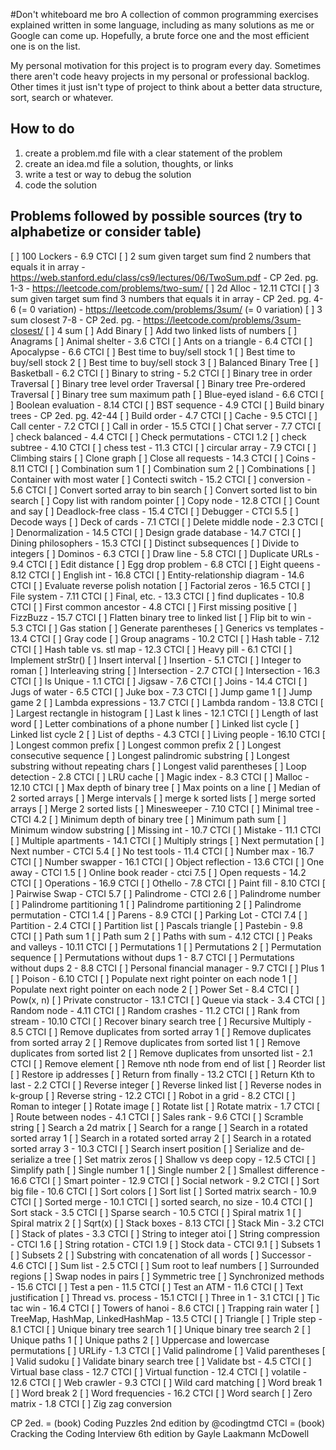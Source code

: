 #Don't whiteboard me bro
A collection of common programming exercises explained written in some language, including as many solutions as me or Google can come up. Hopefully, a brute force one and the most efficient one is on the list.

My personal motivation for this project is to program every day. Sometimes there aren't code heavy projects in my personal or professional backlog. Other times it just isn't type of project to think about a better data structure, sort, search or whatever.

## How to do
  1. create a problem.md file with a clear statement of the problem
  2. create an idea.md file a solution, thoughts, or links
  3. write a test or way to debug the solution
  4. code the solution

## Problems followed by possible sources (try to alphabetize or consider table)
  [ ] 100 Lockers
    - 6.9 CTCI
  [ ] 2 sum given target sum find 2 numbers that equals it in array
    - https://web.stanford.edu/class/cs9/lectures/06/TwoSum.pdf
    - CP 2ed. pg. 1-3
    - https://leetcode.com/problems/two-sum/
  [ ] 2d Alloc
    - 12.11 CTCI
  [ ] 3 sum given target sum find 3 numbers that equals it in array
    - CP 2ed. pg. 4-6 (= 0 variation)
    - https://leetcode.com/problems/3sum/ (= 0 variation)
  [ ] 3 sum closest 7-8
    - CP 2ed. pg.
    - https://leetcode.com/problems/3sum-closest/
  [ ] 4 sum
  [ ] Add Binary
  [ ] Add two linked lists of numbers
  [ ] Anagrams
  [ ] Animal shelter
    - 3.6 CTCI
  [ ] Ants on a triangle
    - 6.4 CTCI
  [ ] Apocalypse
    - 6.6 CTCI
  [ ] Best time to buy/sell stock 1
  [ ] Best time to buy/sell stock 2
  [ ] Best time to buy/sell stock 3
  [ ] Balanced Binary Tree
  [ ] Basketball
    - 6.2 CTCI
  [ ] Binary to string
    - 5.2 CTCI
  [ ] Binary tree in order Traversal
  [ ] Binary tree level order Traversal
  [ ] Binary tree Pre-ordered Traversal
  [ ] Binary tree sum maximum path
  [ ] Blue-eyed island
    - 6.6 CTCI
  [ ] Boolean evaluation
    - 8.14 CTCI
  [ ] BST sequence
    - 4.9 CTCI
  [ ] Build binary trees
    - CP 2ed. pg. 42-44
  [ ] Build order
    - 4.7 CTCI
  [ ] Cache
    - 9.5 CTCI
  [ ] Call center
    - 7.2 CTCI
  [ ] Call in order
    - 15.5 CTCI
  [ ] Chat server
    - 7.7 CTCI
  [ ] check balanced
    - 4.4 CTCI
  [ ] Check permutations
    - CTCI 1.2
  [ ] check subtree
    - 4.10 CTCI
  [ ] chess test
    - 11.3 CTCI
  [ ] circular array
    - 7.9 CTCI
  [ ] Climbing stairs
  [ ] Clone graph
  [ ] Close all requests
    - 14.3 CTCI
  [ ] Coins
    - 8.11 CTCI
  [ ] Combination sum 1
  [ ] Combination sum 2
  [ ] Combinations
  [ ] Container with most water
  [ ] Contecti switch
    - 15.2 CTCI
  [ ] conversion
    - 5.6 CTCI
  [ ] Convert sorted array to bin search
  [ ] Convert sorted list to bin search
  [ ] Copy list with random pointer
  [ ] Copy node
    - 12.8 CTCI
  [ ] Count and say
  [ ] Deadlock-free class
    - 15.4 CTCI
  [ ] Debugger
    - CTCI 5.5
  [ ] Decode ways
  [ ] Deck of cards
    - 7.1 CTCI
  [ ] Delete middle node
    - 2.3 CTCI
  [ ] Denormalization
    - 14.5 CTCI
  [ ] Design grade database
    - 14.7 CTCI
  [ ] Dining philosophers
    - 15.3 CTCI
  [ ] Distinct subsequences
  [ ] Divide to integers
  [ ] Dominos
    - 6.3 CTCI
  [ ] Draw line
    - 5.8 CTCI
  [ ] Duplicate URLs
    - 9.4 CTCI
  [ ] Edit distance
  [ ] Egg drop problem
    - 6.8 CTCI
  [ ] Eight queens
    - 8.12 CTCI
  [ ] English int
    - 16.8 CTCI
  [ ] Entity-relationship diagram
    - 14.6 CTCI
  [ ] Evaluate reverse polish notation
  [ ] Factorial zeros
    - 16.5 CTCI
  [ ] File system
    - 7.11 CTCI
  [ ] Final, etc.
    - 13.3 CTCI
  [ ] find duplicates
    - 10.8 CTCI
  [ ] First common ancestor
    - 4.8 CTCI
  [ ] First missing positive
  [ ] FizzBuzz
    - 15.7 CTCI
  [ ] Flatten binary tree to linked list
  [ ] Flip bit to win
    - 5.3 CTCI
  [ ] Gas station
  [ ] Generate parentheses
  [ ] Generics vs templates
    - 13.4 CTCI
  [ ] Gray code
  [ ] Group anagrams
    - 10.2 CTCI
  [ ] Hash table
    - 7.12 CTCI
  [ ] Hash table vs. stl map
    - 12.3 CTCI
  [ ] Heavy pill
    - 6.1 CTCI
  [ ] Implement strStr()
  [ ] Insert interval
  [ ] Insertion
    - 5.1 CTCI
  [ ] Integer to roman
  [ ] Interleaving string
  [ ] Intersection
    - 2.7 CTCI
  [ ] Intersection
    - 16.3 CTCI
  [ ] Is Unique
    - 1.1 CTCI
  [ ] Jigsaw
    - 7.6 CTCI
  [ ] Joins
    - 14.4 CTCI
  [ ] Jugs of water
    - 6.5 CTCI
  [ ] Juke box
    - 7.3 CTCI
  [ ] Jump game 1
  [ ] Jump game 2
  [ ] Lambda expressions
    - 13.7 CTCI
  [ ] Lambda random
    - 13.8 CTCI
  [ ] Largest rectangle in histogram
  [ ] Last k lines
    - 12.1 CTCI
  [ ] Length of last word
  [ ] Letter combinations of a phone number
  [ ] Linked list cycle
  [ ] Linked list cycle 2
  [ ] List of depths
    - 4.3 CTCI
  [ ] Living people
    - 16.10 CTCI
  [ ] Longest common prefix
  [ ] Longest common prefix 2
  [ ] Longest consecutive sequence
  [ ] Longest palindromic substring
  [ ] Longest substring without repeating chars
  [ ] Longest valid parentheses
  [ ] Loop detection
    - 2.8 CTCI
  [ ] LRU cache
  [ ] Magic index
    - 8.3 CTCI
  [ ] Malloc
    - 12.10 CTCI
  [ ] Max depth of binary tree
  [ ] Max points on a line
  [ ] Median of 2 sorted arrays
  [ ] Merge intervals
  [ ] merge k sorted lists
  [ ] merge sorted arrays
  [ ] Merge 2 sorted lists
  [ ] Minesweeper
    - 7.10 CTCI
  [ ] Minimal tree
    - CTCI 4.2
  [ ] Minimum depth of binary tree
  [ ] Minimum path sum
  [ ] Minimum window substring
  [ ] Missing int
    - 10.7 CTCI
  [ ] Mistake
    - 11.1 CTCI
  [ ] Multiple apartments
    - 14.1 CTCI
  [ ] Multiply strings
  [ ] Next permutation
  [ ] Next number
    - CTCI 5.4
  [ ] No test tools
    - 11.4 CTCI
  [ ] Number max
    - 16.7 CTCI
  [ ] Number swapper
    - 16.1 CTCI
  [ ] Object reflection
    - 13.6 CTCI
  [ ] One away
    - CTCI 1.5
  [ ] Online book reader
    - ctci 7.5
  [ ] Open requests
    - 14.2 CTCI
  [ ] Operations
    - 16.9 CTCI
  [ ] Othello
    - 7.8 CTCI
  [ ] Paint fill
    - 8.10 CTCI
  [ ] Pairwise Swap
    - CTCI 5.7
  [ ] Palindrome
    - CTCI 2.6
  [ ] Palindrome number
  [ ] Palindrome partitioning 1
  [ ] Palindrome partitioning 2
  [ ] Palindrome permutation
    - CTCI 1.4
  [ ] Parens
    - 8.9 CTCI
  [ ] Parking Lot
    - CTCI 7.4
  [ ] Partition
    - 2.4 CTCI
  [ ] Partition list
  [ ] Pascals triangle
  [ ] Pastebin
    - 9.8 CTCI
  [ ] Path sum 1
  [ ] Path sum 2
  [ ] Paths with sum
    - 4.12 CTCI
  [ ] Peaks and valleys
    - 10.11 CTCI
  [ ] Permutations 1
  [ ] Permutations 2
  [ ] Permutation sequence
  [ ] Permutations without dups 1
    - 8.7 CTCI
  [ ] Permutations without dups 2
    - 8.8 CTCI
  [ ] Personal financial manager
    - 9.7 CTCI
  [ ] Plus 1
  [ ] Poison
    - 6.10 CTCI
  [ ] Populate next right pointer on each node 1
  [ ] Populate next right pointer on each node 2
  [ ] Power Set
    - 8.4 CTCI
  [ ] Pow(x, n)
  [ ] Private constructor
    - 13.1 CTCI
  [ ] Queue via stack
    - 3.4 CTCI
  [ ] Random node
    - 4.11 CTCI
  [ ] Random crashes
    - 11.2 CTCI
  [ ] Rank from stream
    - 10.10 CTCI
  [ ] Recover binary search tree
  [ ] Recursive Multiply
    - 8.5 CTCI
  [ ] Remove duplicates from sorted array 1
  [ ] Remove duplicates from sorted array 2
  [ ] Remove duplicates from sorted list 1
  [ ] Remove duplicates from sorted list 2
  [ ] Remove duplicates from unsorted list
    - 2.1 CTCI
  [ ] Remove element
  [ ] Remove nth node from end of list
  [ ] Reorder list
  [ ] Restore ip addresses
  [ ] Return from finally
    - 13.2 CTCI
  [ ] Return Kth to last
    - 2.2 CTCI
  [ ] Reverse integer
  [ ] Reverse linked list
  [ ] Reverse nodes in k-group
  [ ] Reverse string
    - 12.2 CTCI
  [ ] Robot in a grid
    - 8.2 CTCI
  [ ] Roman to integer
  [ ] Rotate image
  [ ] Rotate list
  [ ] Rotate matrix
    - 1.7 CTCI
  [ ] Route between nodes
    - 4.1 CTCI
  [ ] Sales rank
    - 9.6 CTCI
  [ ] Scramble string
  [ ] Search a 2d matrix
  [ ] Search for a range
  [ ] Search in a rotated sorted array 1
  [ ] Search in a rotated sorted array 2
  [ ] Search in a rotated sorted array 3
    - 10.3 CTCI
  [ ] Search insert position
  [ ] Serialize and de-serialize a tree
  [ ] Set matrix zeros
  [ ] Shallow vs deep copy
    - 12.5 CTCI
  [ ] Simplify path
  [ ] Single number 1
  [ ] Single number 2
  [ ] Smallest difference
    - 16.6 CTCI
  [ ] Smart pointer
    - 12.9 CTCI
  [ ] Social network
    - 9.2 CTCI
  [ ] Sort big file
    - 10.6 CTCI
  [ ] Sort colors
  [ ] Sort list
  [ ] Sorted matrix search
    - 10.9 CTCI
  [ ] Sorted merge
    - 10.1 CTCI
  [ ] sorted search, no size
    - 10.4 CTCI
  [ ] Sort stack
    - 3.5 CTCI
  [ ] Sparse search
    - 10.5 CTCI
  [ ] Spiral matrix 1
  [ ] Spiral matrix 2
  [ ] Sqrt(x)
  [ ] Stack boxes
    - 8.13 CTCI
  [ ] Stack Min
    - 3.2 CTCI
  [ ] Stack of plates
    - 3.3 CTCI
  [ ] String to integer atoi
  [ ] String compression
    - CTCI 1.6
  [ ] String rotation
    - CTCI 1.9
  [ ] Stock data
    - CTCI 9.1
  [ ] Subsets 1
  [ ] Subsets 2
  [ ] Substring with concatenation of all words
  [ ] Successor
    - 4.6 CTCI
  [ ] Sum list
    - 2.5 CTCI
  [ ] Sum root to leaf numbers
  [ ] Surrounded regions
  [ ] Swap nodes in pairs
  [ ] Symmetric tree
  [ ] Synchronized methods
    - 15.6 CTCI
  [ ] Test a pen
    - 11.5 CTCI
  [ ] Test an ATM
    - 11.6 CTCI
  [ ] Text justification
  [ ] Thread vs. process
    - 15.1 CTCI
  [ ] Three in 1
    - 3.1 CTCI
  [ ] Tic tac win
    - 16.4 CTCI
  [ ] Towers of hanoi
    - 8.6 CTCI
  [ ] Trapping rain water
  [ ] TreeMap, HashMap, LinkedHashMap
    - 13.5 CTCI
  [ ] Triangle
  [ ] Triple step
    - 8.1 CTCI
  [ ] Unique binary tree search 1
  [ ] Unique binary tree search 2
  [ ] Unique paths 1
  [ ] Unique paths 2
  [ ] Uppercase and lowercase permutations
  [ ] URLify
    - 1.3 CTCI
  [ ] Valid palindrome
  [ ] Valid parentheses
  [ ] Valid sudoku
  [ ] Validate binary search tree
  [ ] Validate bst
    - 4.5 CTCI
  [ ] Virtual base class
    - 12.7 CTCI
  [ ] Virtual function
    - 12.4 CTCI
  [ ] volatile
    - 12.6 CTCI
  [ ] Web crawler
    - 9.3 CTCI
  [ ] Wild card matching
  [ ] Word break 1
  [ ] Word break 2
  [ ] Word frequencies
    - 16.2 CTCI
  [ ] Word search
  [ ] Zero matrix
    - 1.8 CTCI
  [ ] Zig zag conversion

CP 2ed. = (book) Coding Puzzles 2nd edition by @codingtmd
CTCI = (book) Cracking the Coding Interview 6th edition by Gayle Laakmann McDowell
